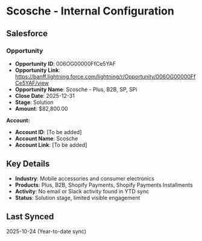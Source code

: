 # Scosche - Internal Configuration

## Salesforce

### Opportunity
- **Opportunity ID**: 006OG00000FfCe5YAF
- **Opportunity Link**: https://banff.lightning.force.com/lightning/r/Opportunity/006OG00000FfCe5YAF/view
- **Opportunity Name**: Scosche - Plus, B2B, SP, SPi
- **Close Date**: 2025-12-31
- **Stage**: Solution
- **Amount**: $82,800.00

**Account:**
- **Account ID**: [To be added]
- **Account Name**: Scosche
- **Account Link**: [To be added]

## Key Details
- **Industry**: Mobile accessories and consumer electronics
- **Products**: Plus, B2B, Shopify Payments, Shopify Payments Installments
- **Activity**: No email or Slack activity found in YTD sync
- **Status**: Solution stage, limited visible engagement

## Last Synced
2025-10-24 (Year-to-date sync)



